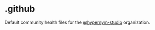 # .github

Default community health files for the [@hypernym-studio](https://github.com/hypernym-studio) organization.
